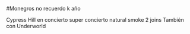 #Monegros no recuerdo k año

Cypress Hill en concierto 
super concierto natural smoke 2 joins
También con Underworld

